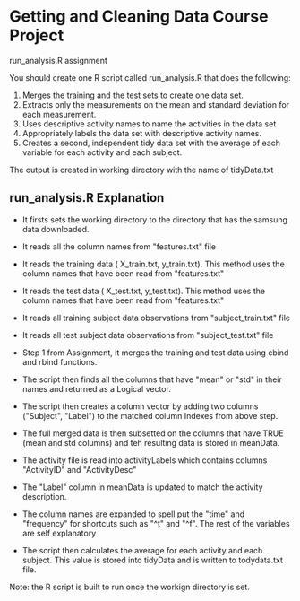 # Getting and Cleaning Data Course Project

run_analysis.R assignment

You should create one R script called run_analysis.R that does the following:
1) Merges the training and the test sets to create one data set. 
2) Extracts only the measurements on the mean and standard deviation for each measurement. 
3) Uses descriptive activity names to name the activities in the data set 
4) Appropriately labels the data set with descriptive activity names. 
5) Creates a second, independent tidy data set with the average of each variable for each activity and each subject.

The output is created in working directory with the name of tidyData.txt

## run_analysis.R Explanation

* It firsts sets the working directory to the directory that has the samsung data downloaded.

* It reads all the column names from "features.txt" file

* It reads the training data ( X_train.txt, y_train.txt). This method uses the column names that have been read from "features.txt"

* It reads the test data ( X_test.txt, y_test.txt). This method uses the column names that have been read from "features.txt"

* It reads all training subject data observations from "subject_train.txt" file

* It reads all test subject data observations from "subject_test.txt" file

* Step 1 from Assignment, it merges the training and test data using cbind and rbind functions.

* The script then finds all the columns that have "mean" or "std" in their names and returned as a Logical vector.

* The script then creates a column vector by adding two columns ("Subject", "Label") to the matched column Indexes from above step.

* The full merged data is then subsetted on the columns that have TRUE (mean and std columns) and teh resulting data is stored in meanData.

* The activity file is read into activityLabels which contains columns "ActivityID" and "ActivityDesc"

* The "Label" column in meanData is updated to match the activity description.

* The column names are expanded to spell put the "time" and "frequency" for shortcuts such as "^t" and "^f". The rest of the variables are self explanatory

* The script then calculates the average for each activity and each subject. This value is stored into tidyData and is written to todydata.txt file.

Note: the R script is built to run once the workign directory is set.
